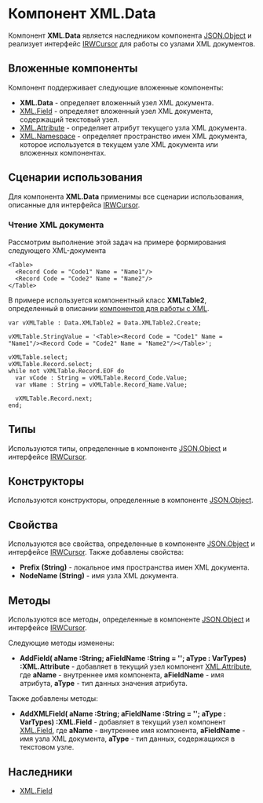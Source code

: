 ﻿---
Keywords: XML,Data
---

# Компонент XML.Data

Компонент **XML.Data** является наследником компонента [JSON.Object](..\JSON.Object "Компонент JSON.Object") и реализует интерфейс [IRWCursor](..\IRWCursor.Default "Интерфейс IRWCursor") для работы со узлами XML документов.

## Вложенные компоненты

Компонент поддерживает следующие вложенные компоненты:

* **XML.Data** - определяет вложенный узел XML документа.
* [XML.Field](Field "Компонент XML.Field") - определяет вложенный узел XML документа, содержащий текстовый узел.
* [XML.Attribute](Attribute "Компонент XML.Attribute") - определяет атрибут текущего узла XML документа.
* [XML.Namespace](Namespace "Компонент XML.Namespace") - определяет пространство имен XML документа, которое используется в текущем узле XML документа или вложенных компонентах.

## Сценарии использования

Для компонента **XML.Data** применимы все сценарии использования, описанные для интерфейса [IRWCursor](..\IRWCursor.Default "Интерфейс IRWCursor").

### Чтение XML документа

Рассмотрим выполнение этой задач на примере формирования следующего XML-документа

    <Table>
      <Record Code = "Code1" Name = "Name1"/>
      <Record Code = "Code2" Name = "Name2"/>
    </Table>

В примере используется компонентный класс **XMLTable2**, определенный в описании [компонентов для работы с XML](Default "Компоненты для работы с XML").

    var vXMLTable : Data.XMLTable2 = Data.XMLTable2.Create;

    vXMLTable.StringValue = '<Table><Record Code = "Code1" Name = "Name1"/><Record Code = "Code2" Name = "Name2"/></Table>';

    vXMLTable.select;
    vXMLTable.Record.select;
    while not vXMLTable.Record.EOF do
      var vCode : String = vXMLTable.Record_Code.Value;
      var vName : String = vXMLTable.Record_Name.Value;
     
      vXMLTable.Record.next;
    end;
    
## Типы

Используются типы, определенные в компоненте [JSON.Object](..\JSON.Object "Компонент JSON.Object") и интерфейсе [IRWCursor](..\IRWCursor.Default "Интерфейс IRWCursor").

## Конструкторы

Используются конструкторы, определенные в компоненте [JSON.Object](..\JSON.Object "Компонент JSON.Object").

## Свойства

Используются все свойства, определенные в компоненте [JSON.Object](..\JSON.Object "Компонент JSON.List") и интерфейсе [IRWCursor](..\IRWCursor.Default "Интерфейс IRWCursor"). Также добавлены свойства:

* **Prefix (String)** - локальное имя пространства имен XML документа.
* **NodeName (String)** - имя узла XML документа.
 
## Методы

Используются все методы, определенные в компоненте [JSON.Object](..\JSON.Object "Компонент JSON.List") и интерфейсе [IRWCursor](..\IRWCursor.Default "Интерфейс IRWCursor").

Следующие методы изменены:

* **AddField( aName :String; aFieldName :String = ''; aType : VarTypes) :XML.Attribute** - добавляет в текущий узел компонент [XML.Attribute](Attribute "Компонент XML.Attribute"), где **aName** - внутреннее имя компонента, **aFieldName** - имя атрибута, **aType** - тип данных значения атрибута.

Также добавлены методы:

* **AddXMLField( aName :String; aFieldName :String = ''; aType : VarTypes) :XML.Field** - добавляет в текущий узел компонент [XML.Field](Field "Компонент XML.Field"), где **aName** - внутреннее имя компонента, **aFieldName** - имя узла XML документа, **aType** - тип данных, содержащихся в текстовом узле.

## Наследники

* [XML.Field](Field "Компонент XML.Field")